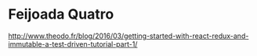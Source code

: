 # Feijoada Quatro

http://www.theodo.fr/blog/2016/03/getting-started-with-react-redux-and-immutable-a-test-driven-tutorial-part-1/
